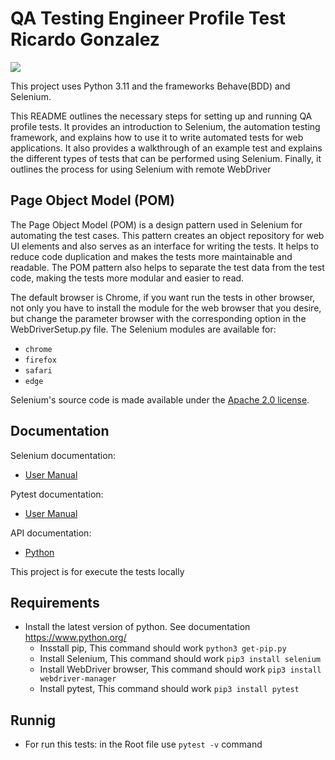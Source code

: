 # QA Testing Engineer Profile Test Ricardo Gonzalez

<a><img src="https://media.licdn.com/dms/image/C4E03AQFhbMXQ8bPqTw/profile-displayphoto-shrink_200_200/0/1650652503560?e=1681344000&v=beta&t=cINQ4fEcIEo9EWSru8sAj2rI1QDYBKBU-SDgYauaNTU"/></a>

This project uses Python 3.11 and the frameworks Behave(BDD) and Selenium.

This README outlines the necessary steps for setting up and running QA profile tests. It provides an introduction to Selenium, the automation testing framework, and explains how to use it to write automated tests for web applications. It also provides a walkthrough of an example test and explains the different types of tests that can be performed using Selenium. Finally, it outlines the process for using Selenium with remote WebDriver

## Page Object Model (POM)
The Page Object Model (POM) is a design pattern used in Selenium for automating the test cases. This pattern creates an object repository for web UI elements and also serves as an interface for writing the tests. It helps to reduce code duplication and makes the tests more maintainable and readable. The POM pattern also helps to separate the test data from the test code, making the tests more modular and easier to read.

The default browser is Chrome, if you want run the tests in other browser, not only you have to install the module for the web browser that you desire, but change the parameter browser with the corresponding option in the WebDriverSetup.py file. The Selenium modules are available for:  

- `chrome`
- `firefox`
- `safari`
- `edge`


Selenium's source code is made available under the [Apache 2.0 license](https://github.com/SeleniumHQ/selenium/blob/trunk/LICENSE).

## Documentation

Selenium documentation:

* [User Manual](https://selenium.dev/documentation/)

Pytest documentation:

* [User Manual](https://docs.pytest.org/en/7.1.x/contents.html)



API documentation:

* [Python](https://seleniumhq.github.io/selenium/docs/api/py/)


This project is for execute the tests locally

## Requirements

* Install the latest version of python. See documentation https://www.python.org/
  * Insstall pip, This command should work `python3 get-pip.py`
  * Install Selenium, This command should work `pip3 install selenium`
  * Install WebDriver browser, This command should work `pip3 install webdriver-manager`
  * Install pytest, This command should work `pip3 install pytest`


## Runnig

* For run this tests: in the Root file use `pytest -v` command

